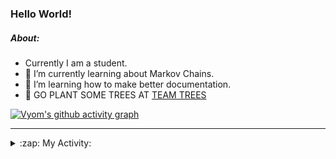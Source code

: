 ### Hello World!

##### About:
- Currently I am a student.
- 🌱 I’m currently learning about Markov Chains.
- 🌱 I’m learning how to make better documentation.
- 🌱 GO PLANT SOME TREES AT [TEAM TREES](https://teamtrees.org/)

[![Vyom's github activity graph](https://activity-graph.herokuapp.com/graph?username=Vyvy-vi)](https://github.com/ashutosh00710/github-readme-activity-graph)

---
<details>
  <summary>:zap: My Activity:</summary>
  
<!--START_SECTION:waka-->
![Code Time](http://img.shields.io/badge/Code%20Time-831%20hrs%2022%20mins-blue)

**I'm a Night 🦉** 

```text
🌞 Morning    67 commits     ██░░░░░░░░░░░░░░░░░░░░░░░   8.26% 
🌆 Daytime    200 commits    ██████░░░░░░░░░░░░░░░░░░░   24.66% 
🌃 Evening    278 commits    ████████░░░░░░░░░░░░░░░░░   34.28% 
🌙 Night      266 commits    ████████░░░░░░░░░░░░░░░░░   32.8%

```
📅 **I'm Most Productive on Sunday** 

```text
Monday       72 commits     ██░░░░░░░░░░░░░░░░░░░░░░░   8.88% 
Tuesday      134 commits    ████░░░░░░░░░░░░░░░░░░░░░   16.52% 
Wednesday    122 commits    ███░░░░░░░░░░░░░░░░░░░░░░   15.04% 
Thursday     107 commits    ███░░░░░░░░░░░░░░░░░░░░░░   13.19% 
Friday       108 commits    ███░░░░░░░░░░░░░░░░░░░░░░   13.32% 
Saturday     92 commits     ██░░░░░░░░░░░░░░░░░░░░░░░   11.34% 
Sunday       176 commits    █████░░░░░░░░░░░░░░░░░░░░   21.7%

```


📊 **This Week I Spent My Time On** 

```text
🔥 Editors: 
VS Code                  4 hrs 6 mins        ███████████████████████░░   94.27% 
Vim                      14 mins             █░░░░░░░░░░░░░░░░░░░░░░░░   5.73%

🐱‍💻 Projects: 
palantir                 3 hrs 8 mins        ██████████████████░░░░░░░   72.04% 
praise                   34 mins             ███░░░░░░░░░░░░░░░░░░░░░░   13.23% 
discord-bot-army-basic-bo18 mins             █░░░░░░░░░░░░░░░░░░░░░░░░   7.15% 
Call-Reminders-template  6 mins              ░░░░░░░░░░░░░░░░░░░░░░░░░   2.64% 
Unknown Project          6 mins              ░░░░░░░░░░░░░░░░░░░░░░░░░   2.4%

```


 Last Updated on 07/07/2022 21:04:08 UTC
<!--END_SECTION:waka-->
</details>
